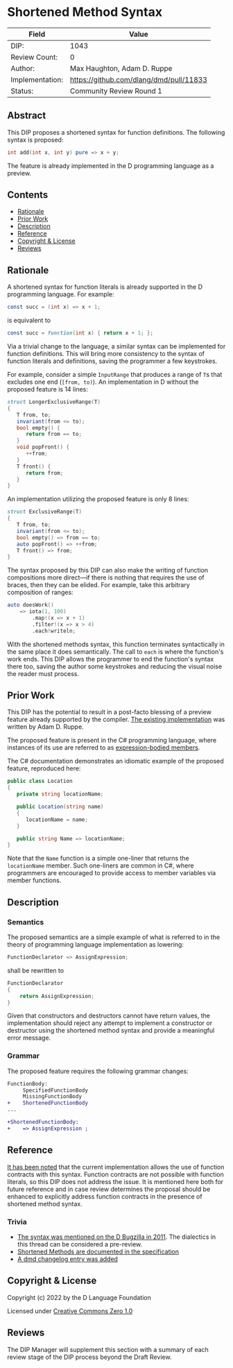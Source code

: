 # Shortened Method Syntax

| Field           | Value                                                          |
|-----------------|----------------------------------------------------------------|
| DIP:            | 1043                                                           |
| Review Count:   | 0                                                              |
| Author:         | Max Haughton, Adam D. Ruppe                                    |
| Implementation: | https://github.com/dlang/dmd/pull/11833                        |
| Status:         | Community Review Round 1                                       |

## Abstract

This DIP proposes a shortened syntax for function definitions.
The following syntax is proposed:

```D
int add(int x, int y) pure => x + y;
```

The feature is already implemented in the D programming language as a preview.

## Contents
* [Rationale](#rationale)
* [Prior Work](#prior-work)
* [Description](#description)
* [Reference](#reference)
* [Copyright & License](#copyright--license)
* [Reviews](#reviews)

## Rationale
A shortened syntax for function literals is already supported in the D programming language. For example:

```D
const succ = (int x) => x + 1;
```

is equivalent to

```D
const succ = function(int x) { return x + 1; };
```

Via a trivial change to the language, a similar syntax can be implemented for function definitions.
This will bring more consistency to the syntax of function literals and definitions, saving the programmer a few keystrokes.

For example, consider a simple `InputRange` that produces a range of `T`s that excludes one end (`[from, to)`).
An implementation in D without the proposed feature is 14 lines:

```d
struct LongerExclusiveRange(T)
{
   T from, to;
   invariant(from <= to);
   bool empty() {
      return from == to;
   }
   void popFront() {
      ++from;
   }
   T front() {
      return from;
   }
}
```

An implementation utilizing the proposed feature is only 8 lines:

```d
struct ExclusiveRange(T)
{
   T from, to;
   invariant(from <= to);
   bool empty() => from == to;
   auto popFront() => ++from;
   T front() => from;
}
```

The syntax proposed by this DIP can also make the writing of function compositions more direct&mdash;if there is nothing that
requires the use of braces, then they can be elided. For example, take this arbitrary composition of ranges:

```d
auto doesWork()
    => iota(1, 100)
        .map!(x => x + 1)
        .filter!(x => x > 4)
        .each!writeln;
```

With the shortened methods syntax, this function terminates syntactically in the same place it does semantically.
The call to `each` is where the function's work ends. This DIP allows the programmer to end the function's syntax there too,
saving the author some keystrokes and reducing the visual noise the reader must process.

## Prior Work
This DIP has the potential to result in a post-facto blessing of
a preview feature already supported by the compiler. [The existing implementation](https://github.com/dlang/dmd/pull/11833)
was written by Adam D. Ruppe.

The proposed feature is present in the C# programming language, where instances of its use are referred to as
[expression-bodied members](https://docs.microsoft.com/en-us/dotnet/csharp/programming-guide/statements-expressions-operators/expression-bodied-members).

The C# documentation demonstrates an idiomatic example of the proposed feature, reproduced here:

```c#
public class Location
{
   private string locationName;

   public Location(string name)
   {
      locationName = name;
   }

   public string Name => locationName;
}
```

Note that the `Name` function is a simple one-liner that returns the `locationName` member. Such one-liners are common in C#,
where programmers are encouraged to provide access to member variables via member functions.

## Description
### Semantics
The proposed semantics are a simple example of what is referred to in the theory of programming language implementation as lowering:

```d
FunctionDeclarator => AssignExpression;
```

shall be rewritten to

```d
FunctionDeclarator
{
    return AssignExpression;
}
```

Given that constructors and destructors cannot have return values, the implementation should reject any attempt to implement
a constructor or destructor using the shortened method syntax and provide a meaningful error message.

### Grammar
The proposed feature requires the following grammar changes:
```diff
FunctionBody:
     SpecifiedFunctionBody
     MissingFunctionBody
+    ShortenedFunctionBody
...

+ShortenedFunctionBody:
+    => AssignExpression ;
```


## Reference
[It has been noted](https://github.com/dlang/dlang.org/pull/3059) that the current implementation allows the use of
function contracts with this syntax. Function contracts are not possible with function literals, so this DIP does not address
the issue. It is mentioned here both for future reference and in case review determines the proposal should be enhanced to
explicitly address function contracts in the presence of shortened method syntax.

### Trivia

* [The syntax was mentioned on the D Bugzilla in 2011](https://issues.dlang.org/show_bug.cgi?id=7176). The dialectics in this thread
  can be considered a pre-review.
* [Shortened Methods are documented in the specification](https://github.com/dlang/dlang.org/pull/2956)
* [A dmd changelog entry was added](https://github.com/dlang/dmd/pull/12241)

## Copyright & License
Copyright (c) 2022 by the D Language Foundation

Licensed under [Creative Commons Zero 1.0](https://creativecommons.org/publicdomain/zero/1.0/legalcode.txt)

## Reviews
The DIP Manager will supplement this section with a summary of each review stage
of the DIP process beyond the Draft Review.

